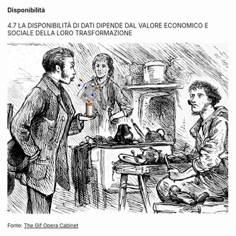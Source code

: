 #### Disponibilità

<span class="tesi">4.7 LA DISPONIBILITÀ DI DATI DIPENDE DAL VALORE ECONOMICO E SOCIALE DELLA LORO TRASFORMAZIONE</span>

![Magic Cure](../assets/images/magic-cure.gif ':size=450x100%')

<small> Fonte: [The Gif Opera Cabinet](https://gifopera.tumblr.com/post/91148695355/the-magic-cure)</small>
